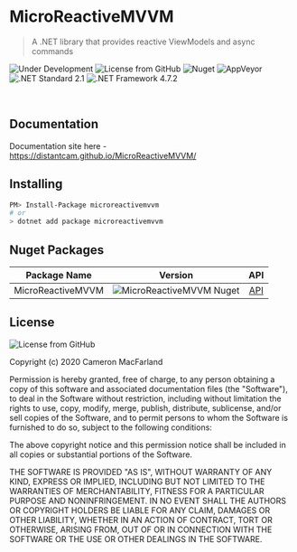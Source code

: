 # MicroReactiveMVVM

> A .NET library that provides reactive ViewModels and async commands

![Under Development](https://img.shields.io/badge/under-development-orange.svg?style=flat-square) ![License from GitHub](https://img.shields.io/github/license/distantcam/microreactivemvvm?style=flat-square) ![Nuget](https://img.shields.io/nuget/v/microreactivemvvm?style=flat-square) ![AppVeyor](https://img.shields.io/appveyor/build/distantcam/microreactivemvvm?style=flat-square)  
![.NET Standard 2.1](https://img.shields.io/badge/.NET-Standard%202.1-blue.svg?style=flat-square) ![.NET Framework 4.7.2](https://img.shields.io/badge/.NET-Framework%204.7.2-blue.svg?style=flat-square)

<br>

## Documentation

Documentation site here - https://distantcam.github.io/MicroReactiveMVVM/

## Installing

```sh
PM> Install-Package microreactivemvvm
# or
> dotnet add package microreactivemvvm
```

## Nuget Packages

| Package Name | Version | API |
| ------------ | :-----: | :-: |
| MicroReactiveMVVM | ![MicroReactiveMVVM Nuget](https://img.shields.io/nuget/v/MicroReactiveMVVM?style=flat-square) | [API](api/MicroReactiveMVVM)

## License

![License from GitHub](https://img.shields.io/github/license/distantcam/microreactivemvvm?style=flat-square)

Copyright (c) 2020 Cameron MacFarland

Permission is hereby granted, free of charge, to any person obtaining a copy
of this software and associated documentation files (the "Software"), to deal
in the Software without restriction, including without limitation the rights
to use, copy, modify, merge, publish, distribute, sublicense, and/or sell
copies of the Software, and to permit persons to whom the Software is
furnished to do so, subject to the following conditions:

The above copyright notice and this permission notice shall be included in all
copies or substantial portions of the Software.

THE SOFTWARE IS PROVIDED "AS IS", WITHOUT WARRANTY OF ANY KIND, EXPRESS OR
IMPLIED, INCLUDING BUT NOT LIMITED TO THE WARRANTIES OF MERCHANTABILITY,
FITNESS FOR A PARTICULAR PURPOSE AND NONINFRINGEMENT. IN NO EVENT SHALL THE
AUTHORS OR COPYRIGHT HOLDERS BE LIABLE FOR ANY CLAIM, DAMAGES OR OTHER
LIABILITY, WHETHER IN AN ACTION OF CONTRACT, TORT OR OTHERWISE, ARISING FROM,
OUT OF OR IN CONNECTION WITH THE SOFTWARE OR THE USE OR OTHER DEALINGS IN THE
SOFTWARE.